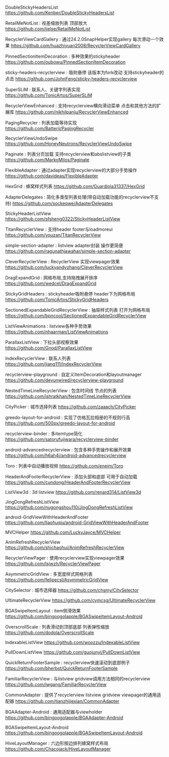 DoubleStickyHeadersList
https://github.com/Kenber/DoubleStickyHeadersList

RetailMeNotList : 视差缩放列表 顶部放大
https://github.com/iielse/RetailMeNotList

RecyclerViewCardGallery : 通过24.2.0SnapHelper实现gallery 每次滑动一个效果
https://github.com/huazhiyuan2008/RecyclerViewCardGallery

PinnedSectionItemDecoration : 多种效果的stickyheader
https://github.com/oubowu/PinnedSectionItemDecoration

sticky-headers-recyclerview : 吸附悬停 该版本为fork改动 支持stickyheader的点击
https://github.com/JohnFeng/sticky-headers-recyclerview

SuperSLiM : 联系人、关键字列表实现
https://github.com/TonicArtos/SuperSLiM

RecyclerViewEnhanced : 支持recyclerview横向滑动菜单 点击和其他方法的扩展库
https://github.com/nikhilpanju/RecyclerViewEnhanced

PagingRecycler : 列表加载等待实现
https://github.com/Batterii/PagingRecycler

RecyclerViewUndoSwipe
https://github.com/HoneyNeutrons/RecyclerViewUndoSwipe

Paginate : 列表分页加载 支持recyclerview和abslistview的子类
https://github.com/MarkoMilos/Paginate

FlexibleAdapter : 通过adapter实现recyclerview的大部分手势操作
https://github.com/davideas/FlexibleAdapter

HexGrid : 蜂窝样式列表
https://github.com/Guardiola31337/HexGrid

AdapterDelegates : 简化多类型列表处理(带自动加载功能的recyclerview不支持)
https://github.com/sockeqwe/AdapterDelegates

StickyHeaderListView
https://github.com/sfsheng0322/StickyHeaderListView

TitanRecyclerView : 支持header footer与loadmoreui
https://github.com/youzan/TitanRecyclerView

simple-section-adapter : listview adapter封装 操作更简便
https://github.com/ragunathjawahar/simple-section-adapter

CleverRecyclerView : RecyclerView 实现viewpager效果
https://github.com/luckyandyzhang/CleverRecyclerView

DragExpandGrid : 网格布局,支持拖拽展开排序
https://github.com/wedcel/DragExpandGrid

StickyGridHeaders : stickyheader吸附悬停 header下为网格布局
https://github.com/TonicArtos/StickyGridHeaders

SectionedExpandableGridRecyclerView : 抽屉样式列表 打开为网格布局
https://github.com/bpncool/SectionedExpandableGridRecyclerView

ListViewAnimations : listview各种手势效果
https://github.com/nhaarman/ListViewAnimations

ParallaxListView : 下拉头部视察效果
https://github.com/Gnod/ParallaxListView

IndexRecyclerView : 联系人列表
https://github.com/jiang111/IndexRecyclerView

recyclerview-playground : 自定义ItemDecoration和layoutmanager
https://github.com/devunwired/recyclerview-playground

NestedTimeLineRecyclerView : 包含时间线 节点的列表
https://github.com/ishratkhan/NestedTimeLineRecyclerView

CityPicker : 城市选择列表
https://github.com/zaaach/CityPicker

greedo-layout-for-android : 实现了仿格瓦拉相册的不规则行高
https://github.com/500px/greedo-layout-for-android

recyclerview-binder : 多itemtype简化
https://github.com/satorufujiwara/recyclerview-binder

android-advancedrecyclerview : 包含多种手势操作和展开效果
https://github.com/h6ah4i/android-advancedrecyclerview

Toro : 列表中自动播放视频
https://github.com/eneim/Toro

HeaderAndFooterRecyclerView : 添加头部和底部 可用于自动加载
https://github.com/cundong/HeaderAndFooterRecyclerView

ListView3d : 3d listview
https://github.com/renard314/ListView3d

JingDongRefreshListView
https://github.com/nugongshou110/JingDongRefreshListView

android-GridViewWithHeaderAndFooter
https://github.com/liaohuqiu/android-GridViewWithHeaderAndFooter

MVCHelper
https://github.com/LuckyJayce/MVCHelper

AnimRefreshRecyclerView
https://github.com/shichaohui/AnimRefreshRecyclerView

RecyclerViewPager : 使用recyclerview实现viewpager效果
https://github.com/lsjwzh/RecyclerViewPager

AsymmetricGridView : 多宽度样式网格列表
https://github.com/felipecsl/AsymmetricGridView

CitySelector : 城市选择器
https://github.com/chsmy/CitySelector

UltimateRecyclerView
https://github.com/cymcsg/UltimateRecyclerView

BGASwipeItemLayout : item侧滑效果
https://github.com/bingoogolapple/BGASwipeItemLayout-Android

OverscrollScale : 列表滑动到顶部底部 列表弹性缩放
https://github.com/dodola/OverscrollScale

IndexableListView
https://github.com/woozzu/IndexableListView

PullDownListView
https://github.com/guojunyi/PullDownListView

QuickReturnFooterSample : recyclerview快速滚动到底部例子
https://github.com/bherbst/QuickReturnFooterSample

FamiliarRecyclerView : 与listview gridview调用方法相同的recyclerview
https://github.com/iwgang/FamiliarRecyclerView

CommonAdapter : 提供了recyclerview listview gridview viewpager的通用适配器
https://github.com/tianzhijiexian/CommonAdapter

BGAAdapter-Android : 通用适配器与viewholder
https://github.com/bingoogolapple/BGAAdapter-Android

BGASwipeItemLayout-Android
https://github.com/bingoogolapple/BGASwipeItemLayout-Android

HiveLayoutManager : 六边形按边排列蜂窝样式布局 
https://github.com/Chacojack/HiveLayoutManager
